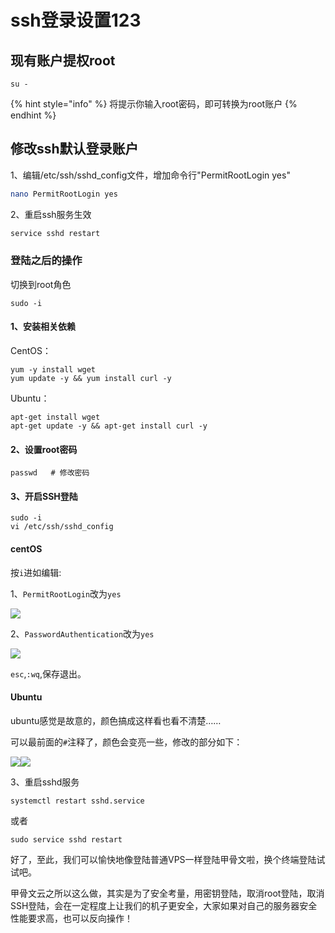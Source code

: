 # ssh登录设置123

## 现有账户提权root

```
su -
```

{% hint style="info" %}
&#x20;将提示你输入root密码，即可转换为root账户
{% endhint %}

## 修改ssh默认登录账户

1、编辑/etc/ssh/sshd\_config文件，增加命令行"PermitRootLogin yes"

```bash
nano PermitRootLogin yes
```

2、重启ssh服务生效

```bash
service sshd restart
```

### **登陆之后的操作**

切换到root角色

```
sudo -i
```

#### **1、安装相关依赖**

CentOS：

```
yum -y install wget
yum update -y && yum install curl -y
```

Ubuntu：

```
apt-get install wget
apt-get update -y && apt-get install curl -y
```

#### **2、设置root密码**

```
passwd   # 修改密码
```

#### **3、开启SSH登陆**

```
sudo -i
vi /etc/ssh/sshd_config
```

#### **centOS**

按`i`进如编辑:

1、`PermitRootLogin`改为`yes`

![](https://pic4.zhimg.com/80/v2-e5f531e8ac26301689994fff0c70c863\_720w.jpg)

2、`PasswordAuthentication`改为`yes`

![](https://pic1.zhimg.com/80/v2-941244a9aa4a31ac6cf1dcc76a633de8\_720w.jpg)

`esc`,`:wq`,保存退出。

#### **Ubuntu**

ubuntu感觉是故意的，颜色搞成这样看也看不清楚……

可以最前面的`#`注释了，颜色会变亮一些，修改的部分如下：

![](https://pic1.zhimg.com/80/v2-3b226a2c6811887894e0e1affa3ac46c\_720w.jpg)![](https://pic2.zhimg.com/80/v2-46f95bc2da44a9832be9df9bd4a44ddd\_720w.jpg)

3、重启sshd服务

```
systemctl restart sshd.service
```

或者

```
sudo service sshd restart
```

好了，至此，我们可以愉快地像登陆普通VPS一样登陆甲骨文啦，换个终端登陆试试吧。

甲骨文云之所以这么做，其实是为了安全考量，用密钥登陆，取消root登陆，取消SSH登陆，会在一定程度上让我们的机子更安全，大家如果对自己的服务器安全性能要求高，也可以反向操作！
